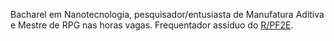 Bacharel em Nanotecnologia, pesquisador/entusiasta de Manufatura Aditiva e Mestre de RPG nas horas vagas. Frequentador assíduo do [R/PF2E]([http://reddit.com](https://www.reddit.com/r/Pathfinder2e/)). 
